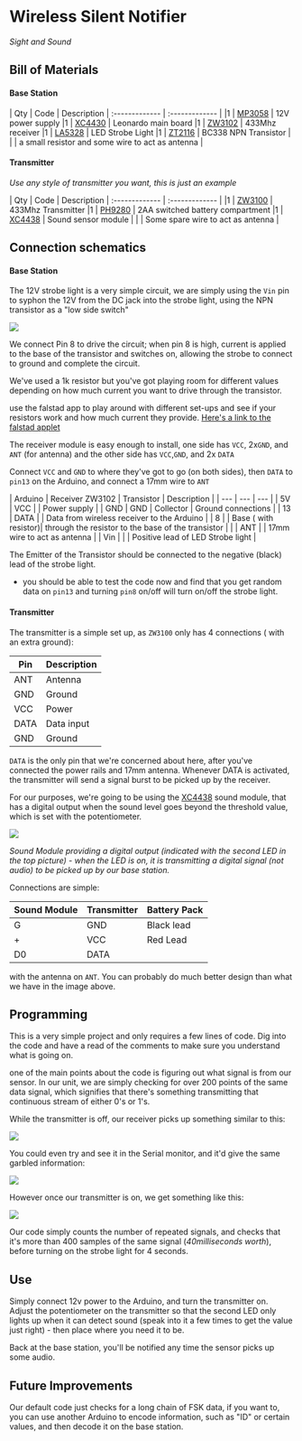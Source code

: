 # Wireless Silent Notifier
_Sight and Sound_


## Bill of Materials

#### Base Station
| Qty | Code | Description
| :------------- | :------------- |
|1 | [MP3058](http://jaycar.com.au/p/MP3058) | 12V power supply
|1 | [XC4430](http://jaycar.com.au/p/XC4430) | Leonardo main board
|1 | [ZW3102](http://jaycar.com.au/p/ZW3102) | 433Mhz receiver
|1 | [LA5328](http://jaycar.com.au/p/LA5328) | LED Strobe Light
|1 | [ZT2116](http://jaycar.com.au/p/ZT2116) | BC338 NPN Transistor
| | | a small resistor and some wire to act as antenna |


#### Transmitter
_Use any style of transmitter you want, this is just an example_

| Qty | Code | Description
| :------------- | :------------- |
|1 | [ZW3100](http://jaycar.com.au/p/ZW3100) | 433Mhz Transmitter
|1 | [PH9280](http://jaycar.com.au/p/PH9280) | 2AA switched battery compartment
|1 | [XC4438](http://jaycar.com.au/p/XC4438) | Sound sensor module
| | | Some spare wire to act as antenna |



## Connection schematics

#### Base Station

The 12V strobe light is a very simple circuit, we are simply using the `Vin` pin to syphon the 12V from the DC jack into the strobe light, using the NPN transistor as a "low side switch"

![](images/whole.png)

We connect Pin 8 to drive the circuit; when pin 8 is high, current is applied to the base of the transistor and switches on, allowing the strobe to connect to ground and complete the circuit.

We've used a 1k resistor but you've got playing room for different values depending on how much current you want to drive through the transistor.

use the falstad app to play around with different set-ups and see if your resistors work and how much current they provide. [Here's a link to the falstad  applet ](https://www.falstad.com/circuit/circuitjs.html?cct=$+1+0.000005+10.20027730826997+50+5+43%0At+352+192+288+192+1+1+0.6336865455998801+0.352593191562486+100%0Ag+288+208+288+240+0%0Ar+352+192+416+192+0+1000%0AR+448+176+496+176+0+0+40+5+0+0+0.5%0AR+288+80+288+64+0+0+40+12+0+0+0.5%0AS+416+192+448+192+0+0+false+0+2%0Ag+448+208+448+224+0%0A162+288+80+288+176+1+12+1+0+0+0.01%0A)

The receiver module is easy enough to install, one side has `VCC`, 2x`GND`, and `ANT` (for antenna) and the other side has `VCC`,`GND`, and 2x `DATA`

Connect `VCC` and `GND` to where they've got to go (on both sides), then `DATA` to `pin13` on the Arduino, and connect a 17mm wire to `ANT`

| Arduino | Receiver ZW3102  | Transistor | Description |
| ---  | --- | --- |
| 5V | VCC | | Power supply |
| GND | GND | Collector | Ground connections |
| 13 | DATA | | Data from wireless receiver to the Arduino |
| 8 | | Base ( with resistor)| through the resistor to the base of the transistor |
| | ANT | | 17mm wire to act as antenna |
| Vin | | | Positive lead of LED Strobe light |

The Emitter of the Transistor should be connected to the negative (black) lead of the strobe light.


* you should be able to test the code now and find that you get random data on `pin13` and turning `pin8` on/off will turn on/off the strobe light.

#### Transmitter

The transmitter is a simple set up, as `ZW3100` only has 4 connections ( with an extra ground):

|Pin| Description|
| --- | --- |
| ANT | Antenna |
| GND | Ground |
| VCC | Power |
| DATA | Data input |
| GND | Ground |

`DATA` is the only pin that we're concerned about here, after you've connected the power rails and 17mm antenna. Whenever DATA is activated, the transmitter will send a signal burst to be picked up by the receiver.

For our purposes, we're going to be using the [XC4438](http://jaycar.com.au/p/XC4438) sound module, that has a digital output when the sound level goes beyond the threshold value, which is set with the potentiometer.

![](images/compare.png)

_Sound Module providing a digital output (indicated with the second LED in the top picture) - when the LED is on, it is transmitting a digital signal (not audio) to be picked up by our base station._

Connections are simple:

| Sound Module | Transmitter | Battery Pack |
| --- | --- | --- |
| G | GND | Black lead |
|+ | VCC | Red Lead |
| D0 | DATA | |

with the antenna on `ANT`. You can probably do much better design than what we have in the image above.

## Programming

This is a very simple project and only requires a few lines of code. Dig into the code and have a read of the comments to make sure you understand what is going on.

one of the main points about the code is figuring out what signal is from our sensor. In our unit, we are simply checking for over 200 points of the same data signal, which signifies that there's something transmitting that continuous stream of either 0's or 1's.

While the transmitter is off, our receiver picks up something similar to this:

![](images/signal.png)

You could even try and see it in the Serial monitor, and it'd give the same garbled information:

![](images/garbage.png)

However once our transmitter is on, we get something like this:

![](images/blit.png)

Our code simply counts the number of repeated signals, and checks that it's more than 400 samples of the same signal (_40milliseconds worth_), before turning on the strobe light for 4 seconds.

## Use

Simply connect 12v power to the Arduino, and turn the transmitter on. Adjust the potentiometer on the transmitter so that the second LED only lights up when it can detect sound (speak into it a few times to get the value just right)  - then place where you need it to be.

Back at the base station, you'll be notified any time the sensor picks up some audio.

## Future Improvements
Our default code just checks for a long chain of FSK data, if you want to, you can use another Arduino to encode information, such as "ID" or certain values, and then decode it on the base station.
